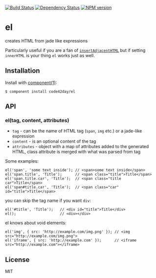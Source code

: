 [![Build Status](https://img.shields.io/travis/code42day/el.svg)](http://travis-ci.org/code42day/el)
[![Dependency Status](https://img.shields.io/gemnasium/code42day/el.svg)](https://gemnasium.com/code42day/el)
[![NPM version](https://img.shields.io/npm/v/el-component.svg)](http://badge.fury.io/js/el-component)

# el

creates HTML from jade like expressions

Particularly useful if you are a fan of [`insertAdjacentHTML`][1] but if setting `innerHTML` is your
thing `el` works just as well.

## Installation

  Install with [component(1)](http://component.io):

    $ component install code42day/el

## API

### el(tag, content, attributes)

- `tag` - can be the name of HTML tag (`span`, `img` etc.) or a jade-like expression
- `content` - is an optional content of the tag
- `attributes` - object with a map of attributes added to the generated HTML, class attribute is
  merged with what was parsed from tag

Some examples:

    el('span', 'some text inside'); // <span>some text inside</span>
    el('span.title', 'Title');      // <span class="title">Title</span>
    el('span.title.car', 'Title');  // <span class="title car">Title</span>
    el('span#title.car', 'Title');  // <span class="car" id="title">Title</span>

you can skip the tag name if you want `div`:

    el('#title', 'Title');   // <div id="title">Title</div>
    el();                    // <div></div>

el knows about void elements:

    el('img', { src: 'http://example.com/img.png' }); // <img src="http://example.com/img.png">
    el('iframe', { src: 'http://example.com' });      // <iframe src="http://example.com"></iframe>


## License

  MIT

[1]: https://developer.mozilla.org/en-US/docs/Web/API/Element.insertAdjacentHTML
